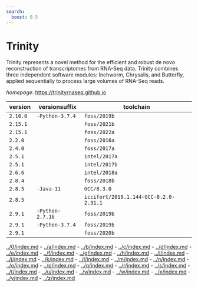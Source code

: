 ```yaml
---
search:
  boost: 0.5
---
```

# Trinity

Trinity represents a novel method for the efficient and robust de novo reconstruction  of transcriptomes from RNA-Seq data. Trinity combines three independent software modules: Inchworm,  Chrysalis, and Butterfly, applied sequentially to process large volumes of RNA-Seq reads.

*homepage*: <https://trinityrnaseq.github.io>

version | versionsuffix | toolchain
--------|---------------|----------
``2.10.0`` | ``-Python-3.7.4`` | ``foss/2019b``
``2.15.1`` |  | ``foss/2021b``
``2.15.1`` |  | ``foss/2022a``
``2.2.0`` |  | ``foss/2016a``
``2.4.0`` |  | ``foss/2017a``
``2.5.1`` |  | ``intel/2017a``
``2.5.1`` |  | ``intel/2017b``
``2.6.6`` |  | ``intel/2018a``
``2.8.4`` |  | ``foss/2018b``
``2.8.5`` | ``-Java-11`` | ``GCC/8.3.0``
``2.8.5`` |  | ``iccifort/2019.1.144-GCC-8.2.0-2.31.1``
``2.9.1`` | ``-Python-2.7.16`` | ``foss/2019b``
``2.9.1`` | ``-Python-3.7.4`` | ``foss/2019b``
``2.9.1`` |  | ``foss/2020b``

[../0/index.md](0) - [../a/index.md](a) - [../b/index.md](b) - [../c/index.md](c) - [../d/index.md](d) - [../e/index.md](e) - [../f/index.md](f) - [../g/index.md](g) - [../h/index.md](h) - [../i/index.md](i) - [../j/index.md](j) - [../k/index.md](k) - [../l/index.md](l) - [../m/index.md](m) - [../n/index.md](n) - [../o/index.md](o) - [../p/index.md](p) - [../q/index.md](q) - [../r/index.md](r) - [../s/index.md](s) - [../t/index.md](t) - [../u/index.md](u) - [../v/index.md](v) - [../w/index.md](w) - [../x/index.md](x) - [../y/index.md](y) - [../z/index.md](z)

